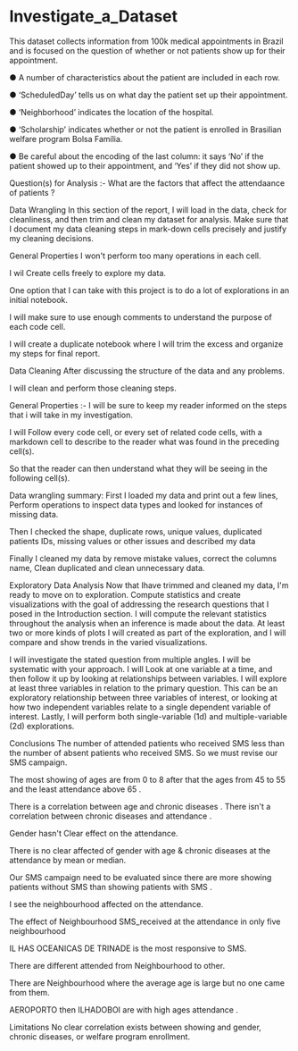 # Investigate_a_Dataset
This dataset collects information from 100k medical appointments in Brazil and is focused on the question of whether or not patients show up for their appointment.

● A number of characteristics about the patient are included in each row.

● ‘ScheduledDay’ tells us on what day the patient set up their appointment.

● ‘Neighborhood’ indicates the location of the hospital.

● ‘Scholarship’ indicates whether or not the patient is enrolled in Brasilian welfare program Bolsa Família.

● Be careful about the encoding of the last column: it says ‘No’ if the patient showed up to their appointment, and ‘Yes’ if they did not show up.

Question(s) for Analysis :-
What are the factors that affect the attendaance of patients ?

Data Wrangling
In this section of the report, I will load in the data, check for cleanliness, and then trim and clean my dataset for analysis. Make sure that I document my data cleaning steps in mark-down cells precisely and justify my cleaning decisions.

General Properties
I won't perform too many operations in each cell.

I wil Create cells freely to explore my data.

One option that I can take with this project is to do a lot of explorations in an initial notebook.

I will make sure to use enough comments to understand the purpose of each code cell.

I will create a duplicate notebook where I will trim the excess and organize my steps for final report.

Data Cleaning
After discussing the structure of the data and any problems.

I will clean and perform those cleaning steps.

General Properties :-
I will be sure to keep my reader informed on the steps that i will take in my investigation.

I will Follow every code cell, or every set of related code cells, with a markdown cell to describe to the reader what was found in the preceding cell(s).

So that the reader can then understand what they will be seeing in the following cell(s).

Data wrangling summary:
First I loaded my data and print out a few lines, Perform operations to inspect data types and looked for instances of missing data.

Then I checked the shape, duplicate rows, unique values, duplicated patients IDs, missing values or other issues and described my data

Finally I cleaned my data by remove mistake values, correct the columns name, Clean duplicated and clean unnecessary data.

Exploratory Data Analysis
Now that Ihave trimmed and cleaned my data, I'm ready to move on to exploration. Compute statistics and create visualizations with the goal of addressing the research questions that I posed in the Introduction section. I will compute the relevant statistics throughout the analysis when an inference is made about the data. At least two or more kinds of plots I will created as part of the exploration, and I will compare and show trends in the varied visualizations.

I will investigate the stated question from multiple angles. I will be systematic with your approach. I will Look at one variable at a time, and then follow it up by looking at relationships between variables. I will explore at least three variables in relation to the primary question. This can be an exploratory relationship between three variables of interest, or looking at how two independent variables relate to a single dependent variable of interest. Lastly, I will perform both single-variable (1d) and multiple-variable (2d) explorations.

Conclusions
The number of attended patients who received SMS less than the number of absent patients who received SMS. So we must revise our SMS campaign.

The most showing of ages are from 0 to 8 after that the ages from 45 to 55 and the least attendance above 65 .

There is a correlation between age and chronic diseases . There isn't a correlation between chronic diseases and attendance .

Gender hasn't Clear effect on the attendance.

There is no clear affected of gender with age & chronic diseases at the attendance by mean or median.

Our SMS campaign need to be evaluated since there are more showing patients without SMS than showing patients with SMS .

I see the neighbourhood affected on the attendance.

The effect of Neighbourhood SMS_received at the attendance in only five neighbourhood

IL HAS OCEANICAS DE TRINADE is the most responsive to SMS.

There are different attended from Neighbourhood to other.

There are Neighbourhood where the average age is large but no one came from them.

AEROPORTO then ILHADOBOI are with high ages attendance .

Limitations
No clear correlation exists between showing and gender, chronic diseases, or welfare program enrollment.
